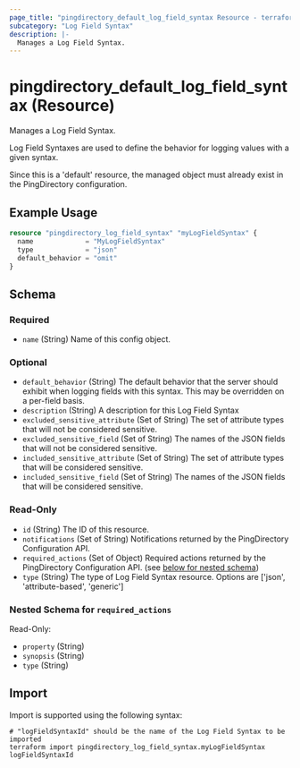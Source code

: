 ```yaml
---
page_title: "pingdirectory_default_log_field_syntax Resource - terraform-provider-pingdirectory"
subcategory: "Log Field Syntax"
description: |-
  Manages a Log Field Syntax.
---
```


# pingdirectory_default_log_field_syntax (Resource)

Manages a Log Field Syntax.

Log Field Syntaxes are used to define the behavior for logging values with a given syntax.

Since this is a 'default' resource, the managed object must already exist in the PingDirectory configuration.

## Example Usage

```terraform
resource "pingdirectory_log_field_syntax" "myLogFieldSyntax" {
  name             = "MyLogFieldSyntax"
  type             = "json"
  default_behavior = "omit"
}
```

<!-- schema generated by tfplugindocs -->
## Schema

### Required

- `name` (String) Name of this config object.

### Optional

- `default_behavior` (String) The default behavior that the server should exhibit when logging fields with this syntax. This may be overridden on a per-field basis.
- `description` (String) A description for this Log Field Syntax
- `excluded_sensitive_attribute` (Set of String) The set of attribute types that will not be considered sensitive.
- `excluded_sensitive_field` (Set of String) The names of the JSON fields that will not be considered sensitive.
- `included_sensitive_attribute` (Set of String) The set of attribute types that will be considered sensitive.
- `included_sensitive_field` (Set of String) The names of the JSON fields that will be considered sensitive.

### Read-Only

- `id` (String) The ID of this resource.
- `notifications` (Set of String) Notifications returned by the PingDirectory Configuration API.
- `required_actions` (Set of Object) Required actions returned by the PingDirectory Configuration API. (see [below for nested schema](#nestedatt--required_actions))
- `type` (String) The type of Log Field Syntax resource. Options are ['json', 'attribute-based', 'generic']

<a id="nestedatt--required_actions"></a>
### Nested Schema for `required_actions`

Read-Only:

- `property` (String)
- `synopsis` (String)
- `type` (String)

## Import

Import is supported using the following syntax:

```shell
# "logFieldSyntaxId" should be the name of the Log Field Syntax to be imported
terraform import pingdirectory_log_field_syntax.myLogFieldSyntax logFieldSyntaxId
```

